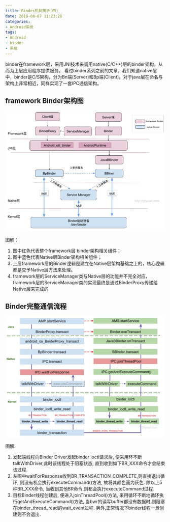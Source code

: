 ```yaml
---
title: Binder机制简析(四)
date: 2018-08-07 11:23:28
categories: 
- Android系统
tags:
- Android
- binder
- 系统
---
```


binder在framework层，采用JNI技术来调用native(C/C++)层的binder架构，从而为上层应用程序提供服务。 看过binder系列之前的文章，我们知道native层中，binder是C/S架构，分为Bn端(Server)和Bp端(Client)。对于java层在命名与架构上非常相近，同样实现了一套IPC通信架构。
## framework Binder架构图
![](Binder机制简析-四/java_binder.jpg)


图解：

1. 图中红色代表整个framework层 binder架构相关组件；
2. 图中蓝色代表Native层Binder架构相关组件；
3. 上层framework层的Binder逻辑是建立在Native层架构基础之上的，核心逻辑都是交予Native层方法来处理。
4. framework层的ServiceManager类与Native层的功能并不完全对应，framework层的ServiceManager类的实现最终是通过BinderProxy传递给Native层来完成的

## Binder完整通信流程
![](Binder机制简析-四/binder_ipc_process.jpg)

图解:

1. 发起端线程向Binder Driver发起binder ioctl请求后, 便采用环不断talkWithDriver,此时该线程处于阻塞状态, 直到收到如下BR_XXX命令才会结束该过程.
2. 左图中waitForResponse收到BR_TRANSACTION_COMPLETE,则直接退出循环, 则没有机会执行executeCommand()方法, 故将其颜色画为灰色. 除以上5种BR_XXX命令, 当收到其他BR命令,则都会执行executeCommand过程.
3. 目标Binder线程创建后, 便进入joinThreadPool()方法, 采用循环不断地循环执行getAndExecuteCommand()方法, 当bwr的读写buffer都没有数据时,则阻塞在binder_thread_read的wait_event过程. 另外,正常情况下binder线程一旦创建则不会退出.